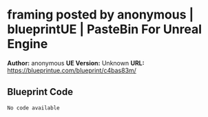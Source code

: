 # framing posted by anonymous | blueprintUE | PasteBin For Unreal Engine

**Author:** anonymous
**UE Version:** Unknown
**URL:** https://blueprintue.com/blueprint/c4bas83m/

## Blueprint Code
```ue4
No code available
```
